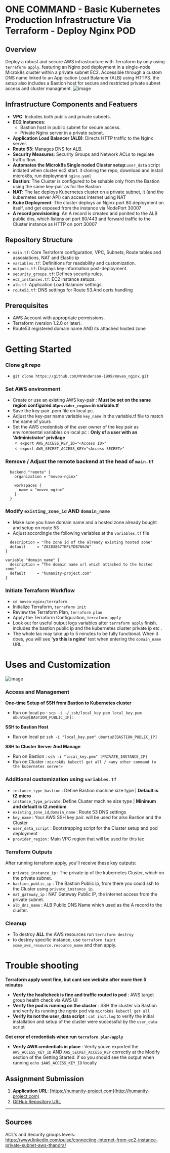 #    ONE COMMAND - Basic Kubernetes Production Infrastructure Via Terraform - Deploy Nginx POD

## Overview
Deploy a robust and secure AWS infrastructure with Terraform by only using ```terraform apply```. featuring an Nginx pod deployment in a single-node Microk8s cluster within a private subnet EC2. Accessible through a custom DNS name linked to an Application Load Balancer (ALB) using HTTPS. the setup also includes a Bastion host for secure and restricted private subnet access and cluster managment. 
![image](https://github.com/MrAnderson-1999/moveo_nginx/assets/87763298/a54aa754-c805-478e-9345-b293d887e619)





## Infrastructure Components and Featuers
- **VPC**: Includes both public and private subnets.
- **EC2 Instances**: 
   - Bastion host in public subnet for secure access.
   - Private Nginx server in a private subnet.
- **Application Load Balancer (ALB)**: Directs HTTP traffic to the Nginx server.
- **Route 53**: Manages DNS for ALB.
- **Security Measures**: Security Groups and Network ACLs to regulate traffic flow.
- **Automates the Microk8s Single noded Cluster setup**:```user_data``` script initiated when cluster ec2 start. it cloning the repo, download and install microk8s, run deployment  ```nginx.yaml``` 
- **Bastion**: The Cluster is configured to be sshable only from the Bastion using the same key-pair as for the Bastion
- **NAT**: The Iac deploys Kubernetes cluster on a private subnet, it (and the kubernetes server API) can access internet using NAT
- **Kube Deployment**: The cluster deploys an Nginx port 80 deployment on itself, and get exposed from the instance via NodePort 30007
- **A record provisioning**: An A record is created and ponited to the ALB public dns, which listens on port 80/443 and forward traffic to the Cluster instance as HTTP on port 30007


## Repository Structure
- ```main.tf```: Core Terraform configuration, VPC, Subnets, Route tables and assosiations, NAT and Elastic ip
- ```variables.tf```: Definitions for readability  and customization.
- ```outputs.tf```: Displays key information post-deployment.
- ```security_groups.tf```: Defines security rules.
- ```ec2_instances.tf```: EC2 instance setups.
- ```alb.tf```: Application Load Balancer settings.
- ```route53.tf```: DNS settings for Route 53.And certs handling


## Prerequisites
- AWS Account with appropriate permissions.
- Terraform (version 1.2.0 or later).
- Route53 registered domain name AND its attached hosted zone


# Getting Started
### Clone git repo
- ```git clone https://github.com/MrAnderson-1999/moveo_nginx.git```

### Set AWS environment
- Create or use an existing AWS key-pair : **Must be set on the same region configured at```provider_region``` in variable.tf**
- Save the key-pair .pem file on local pc.
- Adjust the key-par name variable ```key_name``` in the variable.tf file to match the name of yours
- Set the AWS credentials of the user owner of the key pair as environmental variables on local pc : **Only of a user with an 'Administrator' privilage**
   - ```export AWS_ACCESS_KEY_ID="<Access ID>"```
   - ```export AWS_SECRET_ACCESS_KEY="<Access SECRET>"```
 
### Remove / Adjust the remote backend at the head of ```main.tf``` 
```
  backend "remote" {
    organization = "moveo-nginx"

    workspaces {
      name = "moveo_nginx"
    }
  }
```

### Modify ```existing_zone_id``` AND ```domain_name```
- Make sure you have domain name and a hosted zone already bought and setup on route 53
- Adjust accordingle the following variables at the ```variables.tf``` file
```variable "existing_zone_id" {
  description = "The zone id of the already existing hosted zone"
  default     = "Z0283867TKPLYDB766JW"
}

variable "domain_name" {
  description = "The domain name url which attached to the hosted zone"
  default     = "humanity-project.com"
}
```

### Initiate Terraform Workflow
- ```cd moveo-nginx/terraform```
- Initialize Terraform, ```terraform init```
- Review the Terraform Plan, ```terraform plan```
- Apply the Terraform Configuration, ```terraform apply```
- Look out for useful output logs variables after ```terraform apply``` finish. includes the bastion public ip and the kubernetes cluster private ip etc .
- The whole Iac may take up to 5 minutes to be fully functional. When it does, you will see **'yo this is nginx'** text when entering the ```domain_name``` URL.

# Uses and Customization
![image](https://github.com/MrAnderson-1999/moveo_nginx/assets/87763298/acb3fe89-e8ba-49f0-9917-86bf433b4b06)


### Access and Management

**One-time Setup of SSH from Bastion to Kubernetes cluster**
- Run on local pc : ```scp -i ~/.ssh/local_key.pem local_key.pem ubuntu@[BASTION_PUBLIC_IP]:```

**SSH to Bastion Host**
- Run on local pc ```ssh -i "local_key.pem" ubuntu@[BASTION_PUBLIC_IP]```

**SSH to Cluster Server And Manage**
- Run on Bastion : ```ssh -i "local_key.pem" [PRIVATE_INSTANCE_IP]```
- Run on Cluster : ```microk8s kubectl get all / <any other command to the kubernetes server>```

### Additional customization using ```variables.tf```
- ```instance_type_bastion``` : Define Bastion machine size type | **Default is t2.micro**
- ```instance_type_private```: Define Cluster machine size type | **Minimum and default is t2.medium**  
- ```existing_zone_id```,```domain_name``` : Route 53 DNS settings
- ```key_name``` : Your AWS SSH key pair. will be used for also Bastion and the Cluster
- ```user_data_script``` : Bootstrapping script for the Cluster setup and pod deployment
-  ```provider_region``` : Main VPC region that will be used for this Iac


### Terraform Outputs
After running terraform apply, you'll receive these key outputs:

- ```private_instance_ip``` : The private ip of the kubernetes Cluster, which on the private subnet.
- ```bastion_public_ip``` : The Bastion Public ip, from there you could ssh to the Cluster using ```private_instance_ip```.
- ```nat_gateway_ip``` : NAT Gateway Public IP, the internet access from the private subnet.
- ```alb_dns_name``` : ALB Public DNS Name which used as the A record to the cluster.

### Cleanup
- To destroy **ALL** the AWS resources run ```terraform destroy```
- to destroy specific instance, use ```terraform taint some_aws_resource.resource_name``` and then apply.

# Trouble shooting
**Terraform apply went fine, but cant see website after more then 5 minutes**
- **Verify the healtcheck is fine and traffic routed to pod** : AWS target group health check via AWS UI
- **Verify the pod is running on the cluster** : SSH the cluster via Bastion and verify its running the ngnix pod via ```microk8s kubectl get all```
- **Verify its not the user_data script** : ```cat init.log``` to verify the initial installation and setup of the cluster were successful by the ```user_data``` script

**Got error of credentials when run ```terraform plan/apply```**
- **Verify AWS credentials in place** : Verify youve exported the ```AWS_ACCESS_KEY_ID``` AND ```AWS_SECRET_ACCESS_KEY``` correctly at the Modify section of the Getting Started. if so you should see the output when running ```echo $AWS_ACCESS_KEY_ID``` locally



## Assignment Submission
1. **Application URL**: [https://humanity-project.com](http://humanity-project.com)
2. [GitHub Repository URL](https://github.com/MrAnderson-1999/moveo_nginx)
---

## Sources
ACL's and Security groups levels: https://www.linkedin.com/pulse/connecting-internet-from-ec2-instance-private-subnet-aws-thandra/
